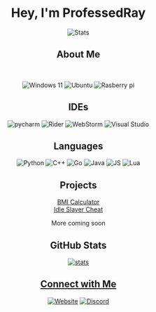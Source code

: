 
<h1 align=center>Hey, I'm ProfessedRay </h1>

<p align=center>
  <img alt=Stats src="https://komarev.com/ghpvc/?username=ProfessedRay4">
</p>
<h2 align=center>About Me</h2>

  <br>
<p align=center>
  <img alt="Windows 11" src="https://img.shields.io/badge/Windows%2011-%230079d5.svg?style=for-the-badge&logo=Windows%2011&logoColor=white">
  <img alt="Ubuntu" src="https://img.shields.io/badge/Ubuntu-E95420?style=for-the-badge&logo=ubuntu&logoColor=white">
  <img alt="Rasberry pi" src="https://img.shields.io/badge/Raspberry%20Pi-A22846?style=for-the-badge&logo=Raspberry%20Pi&logoColor=white">
</p>
<h2 align=center>IDEs</h2>
<p align=center>
<img alt="pycharm" src="https://img.shields.io/badge/pycharm-143?style=for-the-badge&logo=pycharm&logoColor=black&color=black&labelColor=green">
<img alt="Rider" src="https://img.shields.io/badge/Rider-000000.svg?style=for-the-badge&logo=Rider&logoColor=white&color=black&labelColor=crimson">
<img alt="WebStorm" src="https://img.shields.io/badge/webstorm-143?style=for-the-badge&logo=webstorm&logoColor=white&color=black">
<img alt="Visual Studio" src="https://img.shields.io/badge/Visual%20Studio-5C2D91.svg?style=for-the-badge&logo=visual-studio&logoColor=white">
</p>
<h2 align=center>Languages</h2>

<p align=center>
<img alt="Python" src="https://img.shields.io/badge/python-3670A0?style=for-the-badge&logo=python&logoColor=ffdd54">
<img alt="C++" src="https://img.shields.io/badge/c++-%2300599C.svg?style=for-the-badge&logo=c%2B%2B&logoColor=white">
<img alt="Go" src="https://img.shields.io/badge/go-%2300ADD8.svg?style=for-the-badge&logo=go&logoColor=white">
<img alt="Java" src="https://img.shields.io/badge/java-%23ED8B00.svg?style=for-the-badge&logo=openjdk&logoColor=white">
<img alt="JS" src="https://img.shields.io/badge/javascript-%23323330.svg?style=for-the-badge&logo=javascript&logoColor=%23F7DF1E">
<img alt="Lua" src="https://img.shields.io/badge/lua-%232C2D72.svg?style=for-the-badge&logo=lua&logoColor=white">
</p>

<h2 align=center>Projects</h2>
<p align=center>
<a href="https://github.com/ProfessedRay4/BMI-calculator" target = "_blank">BMI Calculator</a>
  <br>
<a href="https://github.com/ProfessedRay4/idleSlayer" target = "_blank">Idle Slayer Cheat</a>
  <br>
<p align=center>More coming soon</p>
</p>

<h2 align=center>GitHub Stats</h2>
<p align="center">
  <a href="https://github.com/ProfessedRay4" target = "_blank"><img alt="stats" src="https://github-readme-streak-stats.herokuapp.com?user=professedray4&theme=dark&hide_current_streak=true&hide_longest_streak=true">
</p>

<h2 align=center>Connect with Me</h2>

<p align="center">
  <a href="https://professedray4.github.io/" target="_blank"><img alt="Website" src="https://img.shields.io/badge/Website-%231E90FF.svg?&style=for-the-badge&logo=firefox-browser&logoColor=white"></a>
  <a href="https://discord.com/users/1091415878156943472" target="_blank"><img alt="Discord" src="https://img.shields.io/badge/Discord-%235865F2.svg?style=for-the-badge&logo=discord&logoColor=white"></a>
</p>

